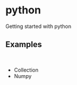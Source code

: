 # python
Getting started with python

<h2> Examples </h2> <br>
 <ul>
<li>Collection</li> 
<li>Numpy</li>
</ul> 


